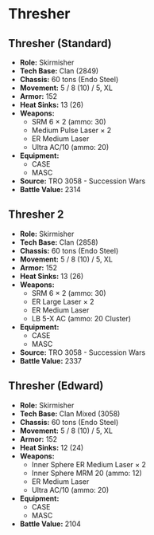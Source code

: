 # Thresher
## Thresher (Standard)
- **Role:** Skirmisher
- **Tech Base:** Clan (2849)
- **Chassis:** 60 tons (Endo Steel)
- **Movement:** 5 / 8 (10) / 5, XL
- **Armor:** 152
- **Heat Sinks:** 13 (26)
- **Weapons:**
  - SRM 6 × 2 (ammo: 30)
  - Medium Pulse Laser × 2
  - ER Medium Laser
  - Ultra AC/10 (ammo: 20)
- **Equipment:**
  - CASE
  - MASC
- **Source:** TRO 3058 - Succession Wars
- **Battle Value:** 2314

## Thresher 2
- **Role:** Skirmisher
- **Tech Base:** Clan (2858)
- **Chassis:** 60 tons (Endo Steel)
- **Movement:** 5 / 8 (10) / 5, XL
- **Armor:** 152
- **Heat Sinks:** 13 (26)
- **Weapons:**
  - SRM 6 × 2 (ammo: 30)
  - ER Large Laser × 2
  - ER Medium Laser
  - LB 5-X AC (ammo: 20 Cluster)
- **Equipment:**
  - CASE
  - MASC
- **Source:** TRO 3058 - Succession Wars
- **Battle Value:** 2337

## Thresher (Edward)
- **Role:** Skirmisher
- **Tech Base:** Clan Mixed (3058)
- **Chassis:** 60 tons (Endo Steel)
- **Movement:** 5 / 8 (10) / 5, XL
- **Armor:** 152
- **Heat Sinks:** 12 (24)
- **Weapons:**
  - Inner Sphere ER Medium Laser × 2
  - Inner Sphere MRM 20 (ammo: 12)
  - ER Medium Laser
  - Ultra AC/10 (ammo: 20)
- **Equipment:**
  - CASE
  - MASC
- **Battle Value:** 2104

